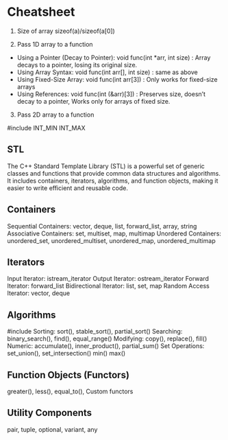 # Cheatsheet

1) Size of array
sizeof(a)/sizeof(a[0])

2) Pass 1D array to a function
- Using a Pointer (Decay to Pointer): void func(int *arr, int size) : Array decays to a pointer, losing its original size.
- Using Array Syntax: void func(int arr[], int size) : same as above
- Using Fixed-Size Array: void func(int arr[3]) : Only works for fixed-size arrays
- Using References: void func(int (&arr)[3]) : Preserves size, doesn’t decay to a pointer, Works only for arrays of fixed size.

3) Pass 2D array to a function


#include<climits>
INT_MIN
INT_MAX

## STL
The C++ Standard Template Library (STL) is a powerful set of generic classes and functions that provide common data structures and algorithms. It includes containers, iterators, algorithms, and function objects, making it easier to write efficient and reusable code.

## Containers
Sequential Containers: vector, deque, list, forward_list, array, string
Associative Containers: set, multiset, map, multimap
Unordered Containers: unordered_set, unordered_multiset, unordered_map, unordered_multimap

## Iterators
Input Iterator: istream_iterator
Output Iterator: ostream_iterator
Forward Iterator: forward_list
Bidirectional Iterator: list, set, map
Random Access Iterator: vector, deque

## Algorithms
#include<algorithm>
Sorting: sort(), stable_sort(), partial_sort()
Searching: binary_search(), find(), equal_range()
Modifying: copy(), replace(), fill()
Numeric: accumulate(), inner_product(), partial_sum()
Set Operations: set_union(), set_intersection()
min() max()

## Function Objects (Functors)
greater<T>(), less<T>(), equal_to<T>(), Custom functors

## Utility Components
pair, tuple, optional, variant, any
